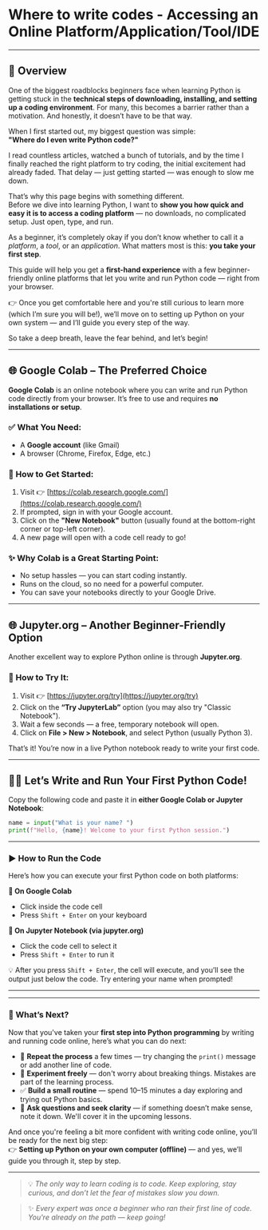 # Where to write codes - Accessing an Online Platform/Application/Tool/IDE

---

## 📌 Overview

One of the biggest roadblocks beginners face when learning Python is getting stuck in the **technical steps of downloading, installing, and setting up a coding environment**. For many, this becomes a barrier rather than a motivation. And honestly, it doesn’t have to be that way.

When I first started out, my biggest question was simple:  
**"Where do I even write Python code?"**

I read countless articles, watched a bunch of tutorials, and by the time I finally reached the right platform to try coding, the initial excitement had already faded. That delay — just getting started — was enough to slow me down.

That’s why this page begins with something different.  
Before we dive into learning Python, I want to **show you how quick and easy it is to access a coding platform** — no downloads, no complicated setup. Just open, type, and run.

As a beginner, it’s completely okay if you don’t know whether to call it a *platform*, a *tool*, or an *application*. What matters most is this: **you take your first step**.  

This guide will help you get a **first-hand experience** with a few beginner-friendly online platforms that let you write and run Python code — right from your browser.

👉 Once you get comfortable here and you're still curious to learn more (which I’m sure you will be!), we’ll move on to setting up Python on your own system — and I’ll guide you every step of the way.

So take a deep breath, leave the fear behind, and let’s begin!

---

## 🌐 Google Colab – The Preferred Choice

**Google Colab** is an online notebook where you can write and run Python code directly from your browser. It’s free to use and requires **no installations or setup**.

### ✅ What You Need:
- A **Google account** (like Gmail)
- A browser (Chrome, Firefox, Edge, etc.)

### 🚀 How to Get Started:
1. Visit 👉 [https://colab.research.google.com/](https://colab.research.google.com/)
2. If prompted, sign in with your Google account.
3. Click on the **"New Notebook"** button (usually found at the bottom-right corner or top-left corner).
4. A new page will open with a code cell ready to go!

### ✨ Why Colab is a Great Starting Point:
- No setup hassles — you can start coding instantly.
- Runs on the cloud, so no need for a powerful computer.
- You can save your notebooks directly to your Google Drive.

---

## 🌐 Jupyter.org – Another Beginner-Friendly Option

Another excellent way to explore Python online is through **Jupyter.org**.

### 🚀 How to Try It:
1. Visit 👉 [https://jupyter.org/try](https://jupyter.org/try)
2. Click on the **“Try JupyterLab”** option (you may also try "Classic Notebook").
3. Wait a few seconds — a free, temporary notebook will open.
4. Click on **File > New > Notebook**, and select Python (usually Python 3).

That’s it! You’re now in a live Python notebook ready to write your first code.

---

## 👨‍💻 Let’s Write and Run Your First Python Code!

Copy the following code and paste it in **either Google Colab or Jupyter Notebook**:

```python
name = input("What is your name? ")
print(f"Hello, {name}! Welcome to your first Python session.")
```
---

### ▶️ How to Run the Code

Here’s how you can execute your first Python code on both platforms:

**🔹 On Google Colab**
- Click inside the code cell
- Press `Shift + Enter` on your keyboard

**🔹 On Jupyter Notebook (via jupyter.org)**
- Click the code cell to select it
- Press `Shift + Enter` to run it

💡 After you press `Shift + Enter`, the cell will execute, and you’ll see the output just below the code. Try entering your name when prompted!

---


---

### 🧭 What’s Next?

Now that you've taken your **first step into Python programming** by writing and running code online, here’s what you can do next:

- 🔁 **Repeat the process** a few times — try changing the `print()` message or add another line of code.
- 🤹 **Experiment freely** — don't worry about breaking things. Mistakes are part of the learning process.
- ✅ **Build a small routine** — spend 10–15 minutes a day exploring and trying out Python basics.
- 💬 **Ask questions and seek clarity** — if something doesn’t make sense, note it down. We'll cover it in the upcoming lessons.

And once you're feeling a bit more confident with writing code online, you’ll be ready for the next big step:  
👉 **Setting up Python on your own computer (offline)** — and yes, we’ll guide you through it, step by step.

---

> 💡 *The only way to learn coding is to code. Keep exploring, stay curious, and don’t let the fear of mistakes slow you down.*

> ✨ *Every expert was once a beginner who ran their first line of code. You're already on the path — keep going!*



